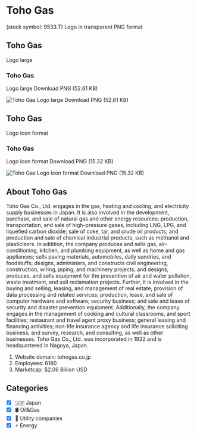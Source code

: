 # Toho Gas
 (stock symbol: 9533.T) Logo in transparent PNG format

## Toho Gas
 Logo large

### Toho Gas
 Logo large Download PNG (52.61 KB)

![Toho Gas
 Logo large Download PNG (52.61 KB)](/img/orig/9533.T_BIG-917b4b86.png)

## Toho Gas
 Logo icon format

### Toho Gas
 Logo icon format Download PNG (15.32 KB)

![Toho Gas
 Logo icon format Download PNG (15.32 KB)](/img/orig/9533.T-b2516b59.png)

## About Toho Gas


Toho Gas Co., Ltd. engages in the gas, heating and cooling, and electricity supply businesses in Japan. It is also involved in the development, purchase, and sale of natural gas and other energy resources; production, transportation, and sale of high-pressure gases, including LNG, LPG, and liquefied carbon dioxide; sale of coke, tar, and crude oil products; and production and sale of chemical industrial products, such as methanol and plasticizers. In addition, the company produces and sells gas, air-conditioning, kitchen, and plumbing equipment, as well as home and gas appliances; sells paving materials, automobiles, daily sundries, and foodstuffs; designs, administers, and constructs civil engineering, construction, wiring, piping, and machinery projects; and designs, produces, and sells equipment for the prevention of air and water pollution, waste treatment, and soil reclamation projects. Further, it is involved in the buying and selling, leasing, and management of real estate; provision of data processing and related services; production, lease, and sale of computer hardware and software; security business; and sale and lease of security and disaster prevention equipment. Additionally, the company engages in the management of cooking and cultural classrooms, and sport facilities; restaurant and travel agent proxy business; general leasing and financing activities; non-life insurance agency and life insurance soliciting business; and survey, research, and consulting, as well as other businesses. Toho Gas Co., Ltd. was incorporated in 1922 and is headquartered in Nagoya, Japan.

1. Website domain: tohogas.co.jp
2. Employees: 6180
3. Marketcap: $2.06 Billion USD


## Categories
- [x] 🇯🇵 Japan
- [x] 🛢 Oil&Gas
- [x] 🚰 Utility companies
- [x] ⚡ Energy
